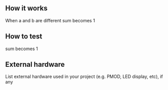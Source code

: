 <!---

This file is used to generate your project datasheet. Please fill in the information below and delete any unused
sections.

You can also include images in this folder and reference them in the markdown. Each image must be less than
512 kb in size, and the combined size of all images must be less than 1 MB.
-->

## How it works

When a and b are different sum becomes 1

## How to test

sum becomes 1

## External hardware

List external hardware used in your project (e.g. PMOD, LED display, etc), if any
